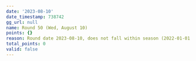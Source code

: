 ```yaml
---
date: '2023-08-10'
date_timestamp: 738742
gg_url: null
name: Round 50 (Wed, August 10)
points: {}
reason: Round date 2023-08-10, does not fall within season (2022-01-01 to 2022-12-30)
total_points: 0
valid: false
---
```

